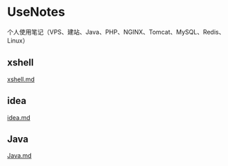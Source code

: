 # UseNotes
个人使用笔记（VPS、建站、Java、PHP、NGINX、Tomcat、MySQL、Redis、Linux）
## xshell
[xshell.md](https://github.com/claer-ding/UseNotes/blob/master/xshell.md)

## idea
[idea.md](https://github.com/claer-ding/UseNotes/blob/master/idea.md)

## Java
[Java.md](https://github.com/claer-ding/UseNotes/blob/master/Java.md)
